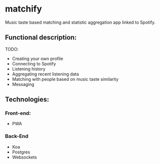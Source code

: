 # matchify
Music taste based matching and statistic aggregation app linked to Spotify.

## Functional description:
TODO:
* Creating your own profile
* Connecting to Spotify
* Listening history
* Aggregating recent listening data
* Matching with people based on music taste similarity
* Messaging

## Technologies:
### Front-end:
* PWA
### Back-End
* Koa
* Postgres
* Websockets
